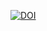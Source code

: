 [![DOI](https://zenodo.org/badge/5450/SilviaMakowski/Shrinkage.png)](http://dx.doi.org/10.5281/zenodo.11171)
